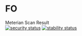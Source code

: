 # FO

Meterian Scan Result<br>
[![security status](https://www.meterian.com/badge/gh/roggiedc/FO/security)](https://www.meterian.com/report/gh/roggiedc/FO)
[![stability status](https://www.meterian.com/badge/gh/roggiedc/FO/stability)](https://www.meterian.com/report/gh/roggiedc/FO)

